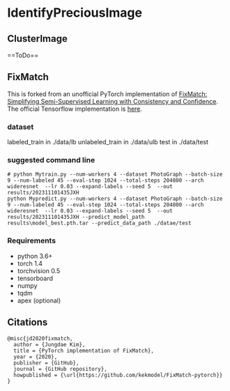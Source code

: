 # IdentifyPreciousImage
## ClusterImage
==ToDo==
## FixMatch
This is forked from an unofficial PyTorch implementation of [FixMatch: Simplifying Semi-Supervised Learning with Consistency and Confidence](https://arxiv.org/abs/2001.07685).
The official Tensorflow implementation is [here](https://github.com/google-research/fixmatch).

### dataset
labeled_train in ./data/lb
unlabeled_train in ./data/ulb
test in ./data/test

### suggested command line
```
# python Mytrain.py --num-workers 4 --dataset PhotoGraph --batch-size 9 --num-labeled 45 --eval-step 1024 --total-steps 204800 --arch wideresnet  --lr 0.03 --expand-labels --seed 5  --out results/202311101435JXH 
python Mypredict.py --num-workers 4 --dataset PhotoGraph --batch-size 9 --num-labeled 45 --eval-step 1024 --total-steps 204800 --arch wideresnet  --lr 0.03 --expand-labels --seed 5  --out results/202311101435JXH --predict_model_path results\model_best.pth.tar --predict_data_path ./datae/test
```
### Requirements
- python 3.6+
- torch 1.4
- torchvision 0.5
- tensorboard
- numpy
- tqdm
- apex (optional)


## Citations
```
@misc{jd2020fixmatch,
  author = {Jungdae Kim},
  title = {PyTorch implementation of FixMatch},
  year = {2020},
  publisher = {GitHub},
  journal = {GitHub repository},
  howpublished = {\url{https://github.com/kekmodel/FixMatch-pytorch}}
}
```
